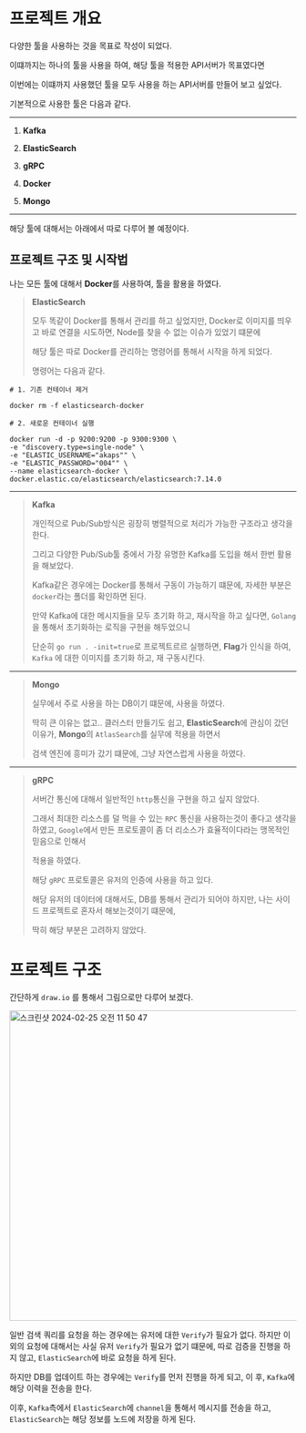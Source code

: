 # 프로젝트 개요

다양한 툴을 사용하는 것을 목표로 작성이 되었다.

이떄까지는 하나의 툴을 사용을 하여, 해당 툴을 적용한 API서버가 목표였다면

이번에는 이떄까지 사용했던 툴을 모두 사용을 하는 API서버를 만들어 보고 싶었다.

기본적으로 사용한 툴은 다음과 같다.


- - - 
1. **Kafka**

2. **ElasticSearch**

3. **gRPC**

4. **Docker**

5. **Mongo**

- - - 

해당 툴에 대해서는 아래에서 따로 다루어 볼 예정이다.




## 프로젝트 구조 및 시작법

나는 모든 툴에 대해서 **Docker**를 사용하여, 툴을 활용을 하였다.

> **ElasticSearch**
> 
> 모두 똑같이 Docker를 통해서 관리를 하고 싶었지만, Docker로 이미지를 띄우고 바로 연결을 시도하면, Node를 찾을 수 없는 이슈가 있었기 떄문에
> 
> 해당 툴은 따로 Docker를 관리하는 명령어를 통해서 시작을 하게 되었다.
> 
> 명령어는 다음과 같다.

```
# 1. 기존 컨테이너 제거

docker rm -f elasticsearch-docker

# 2. 새로운 컨테이너 실행

docker run -d -p 9200:9200 -p 9300:9300 \
-e "discovery.type=single-node" \
-e "ELASTIC_USERNAME="akaps"" \
-e "ELASTIC_PASSWORD="004"" \
--name elasticsearch-docker \
docker.elastic.co/elasticsearch/elasticsearch:7.14.0
```

- - - 

> **Kafka**
> 
> 개인적으로 Pub/Sub방식은 굉장히 병렬적으로 처리가 가능한 구조라고 생각을 한다.
> 
> 그리고 다양한 Pub/Sub툴 중에서 가장 유명한 Kafka를 도입을 해서 한번 활용을 해보았다.
> 
> Kafka같은 경우에는 Docker를 통해서 구동이 가능하기 떄문에, 자세한 부분은 `docker`라는 폴더를 확인하면 된다.
> 
> 만약 Kafka에 대한 메시지들을 모두 초기화 하고, 재시작을 하고 싶다면, `Golang`을 통해서 초기화하는 로직을 구현을 해두었으니
> 
> 단순히 `go run . -init=true`로 프로젝트르르 실행하면, **Flag**가 인식을 하여, `Kafka` 에 대한 이미지를 초기화 하고, 재 구동시킨다.
> 

- - - 

> **Mongo**
> 
> 실무에서 주로 사용을 하는 DB이기 떄문에, 사용을 하였다.
> 
> 딱히 큰 이유는 없고.. 클러스터 만들기도 쉽고, **ElasticSearch**에 관심이 갔던 이유가, **Mongo**의 `AtlasSearch`를 실무에 적용을 하면서
> 
> 검색 엔진에 흥미가 갔기 떄문에, 그냥 자연스럽게 사용을 하였다.
> 

- - - 

> **gRPC**
> 
> 서버간 통신에 대해서 일반적인 `http`통신을 구현을 하고 싶지 않았다.
> 
> 그래서 최대한 리소스를 덜 먹을 수 있는 `RPC` 통신을 사용하는것이 좋다고 생각을 하였고, `Google`에서 만든 프로토콜이 좀 더 리소스가 효율적이다라는 맹목적인 믿음으로 인해서
> 
> 적용을 하였다.
> 
> 해당 `gRPC` 프로토콜은 유저의 인증에 사용을 하고 있다.
> 
> 해당 유저의 데이터에 대해서도, DB를 통해서 관리가 되어야 하지만, 나는 사이드 프로젝트로 혼자서 해보는것이기 떄문에,
> 
> 딱히 해당 부분은 고려하지 않았다.
> 

# 프로젝트 구조

간단하게 `draw.io` 를 통해서 그림으로만 다루어 보겠다.

<img width="545" alt="스크린샷 2024-02-25 오전 11 50 47" src="https://github.com/04Akaps/kafka-go/assets/83758624/cce12e38-ade8-41a1-82ce-c341b8ca1d71">

일반 검색 쿼리를 요청을 하는 경우에는 유저에 대한 `Verify`가 필요가 없다.
하지만 이외의 요청에 대해서는 사실 유저 `Verify`가  필요가 없기 떄문에, 따로 검증을 진행을 하지 않고, `ElasticSearch`에 바로 요청을 하게 된다.


하지만 DB를 업데이트 하는 경우에는 `Verify`를 먼저 진행을 하게 되고, 이 후, `Kafka`에 해당 이력을 전송을 한다.

이후, `Kafka`측에서 `ElasticSearch`에 `channel`을 통해서 메시지를 전송을 하고, 
`ElasticSearch`는 해당 정보를 노드에 저장을 하게 된다.